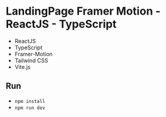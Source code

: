 # LandingPage Framer Motion - ReactJS - TypeScript

- ReactJS
- TypeScript
- Framer-Motion
- Tailwind CSS
- Vite.js

## Run
- `npm install`
- `npm run dev`
